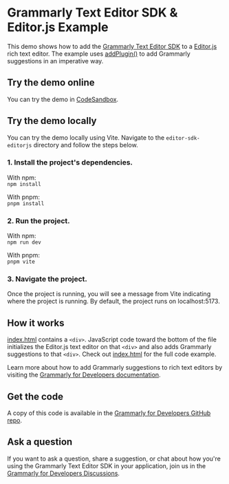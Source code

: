 # Grammarly Text Editor SDK & Editor.js Example

This demo shows how to add the [Grammarly Text Editor SDK](https://developer.grammarly.com/) to a [Editor.js](https://editorjs.io/) rich text editor. The example uses [addPlugin()](https://developer.grammarly.com/docs/api/editor-sdk/editorsdk#addplugin) to add Grammarly suggestions in an imperative way.

## Try the demo online

You can try the demo in [CodeSandbox](https://codesandbox.io/s/github/grammarly/grammarly-for-developers/tree/main/examples/editor-sdk-editorjs?file=/public/index.html).

## Try the demo locally
You can try the demo locally using Vite. Navigate to the `editor-sdk-editorjs` directory and follow the steps below.

### 1. Install the project's dependencies.

With npm:\
`npm install`

With pnpm:\
`pnpm install`

### 2. Run the project.

With npm:\
`npm run dev`

With pnpm:\
`pnpm vite`

### 3. Navigate the project.

Once the project is running, you will see a message from Vite indicating where the project is running. By default, the project runs on localhost:5173. 

## How it works

[index.html](./public/index.html) contains a `<div>`. JavaScript code toward the bottom of the file initializes the Editor.js text editor on that `<div>` and also adds Grammarly suggestions to that `<div>`. Check out [index.html](./public/index.html) for the full code example.

Learn more about how to add Grammarly suggestions to rich text editors by visiting the [Grammarly for Developers documentation](https://developer.grammarly.com/docs/#supported-text-editors).

## Get the code

A copy of this code is available in the [Grammarly for Developers GitHub repo](https://github.com/grammarly/grammarly-for-developers/tree/main/examples/editor-sdk-editorjs).

## Ask a question

If you want to ask a question, share a suggestion, or chat about how you're using the Grammarly Text Editor SDK in your application, join us in the [Grammarly for Developers Discussions](https://github.com/grammarly/grammarly-for-developers/discussions).
